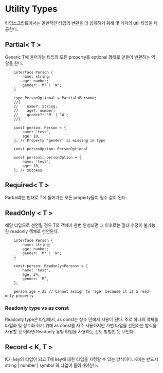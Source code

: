 # Utility Types

타입스크립트에서는 일반적인 타입의 변환을 더 쉽게하기 위해 몇 가지의 util 타입을 제공한다.

## Partial< T >

Generic T에 들어가는 타입의 모든 property를 optional 형태로 만들어 반환하는 역할을 한다.

```
    interface Person {
        name: string;
        age: number;
        gender: 'M' | 'W';
    }

    type PersonOptional = Partial<Person>;
    //{
    //    name?: string;
    //    age?: number;
    //    gender?: 'M' | 'W';
    //}

    const person: Person = {
        name: 'test',
        age: 10,
    }; // Property 'gender' is missing in type

    const personOption: PersonOptional

    const person1: personOption = {
        name: 'test',
        age: 10,
    }; // success
```

## Required< T >

Partial과는 반대로 T에 들어가는 모든 property들이 필수 값이 된다.

## ReadOnly < T >

해당 타입으로 선언될 경우 T의 객체가 한번 완성되면 그 이후로는 절대 수정이 불가능한 readonly 객체로 선언된다.

```
    interface Person {
        name: string;
        age: number;
        gender: 'M' | 'W';
    }

    const person: Readonly<Person> = {
        name: 'test',
        age: 24,
        gender: 'M',
    };

    person.age = 25 // Cannot assign to 'age' because it is a read-only property
```

### Readonly type vs as const

Readonly type은 타입에서, as const는 상수 단에서 사용이 된다.
주로 하나의 객체를 타입화 및 상수화 하기 위해 as const를 자주 사용하지만 가변 타입을 선언하는 방식을 사용할 것 이라면 Readonly 유틸 타입을 사용하는 것도 방법인 듯 보인다.

## Record < K, T >

K가 key의 타입이 되고 T에 key에 대한 타입을 지정할 수 있는 방식이다.
K에는 반드시 string | number | symbol 의 타입이 들어가야한다.
